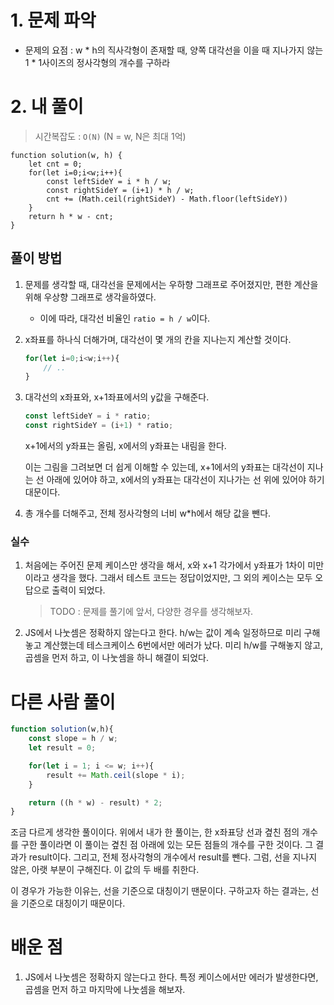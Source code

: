 # 1. 문제 파악

- 문제의 요점 : w * h의 직사각형이 존재할 때, 양쪽 대각선을 이을 때 지나가지 않는 1 * 1사이즈의 정사각형의 개수를 구하라

# 2. 내 풀이

> 시간복잡도 : `O(N)` (N = w, N은 최대 1억)
> 

```tsx
function solution(w, h) {
    let cnt = 0;
    for(let i=0;i<w;i++){
        const leftSideY = i * h / w;
        const rightSideY = (i+1) * h / w;
        cnt += (Math.ceil(rightSideY) - Math.floor(leftSideY))
    }
    return h * w - cnt;
}
```

## 풀이 방법

1. 문제를 생각할 때, 대각선을 문제에서는 우하향 그래프로 주어졌지만, 편한 계산을 위해 우상향 그래프로 생각을하였다.
    - 이에 따라, 대각선 비율인 `ratio = h / w`이다.
2. x좌표를 하나식 더해가며, 대각선이 몇 개의 칸을 지나는지 계산할 것이다.
    
    ```jsx
    for(let i=0;i<w;i++){
    	// ..
    }
    ```
    
3. 대각선의 x좌표와, x+1좌표에서의 y값을 구해준다.
    
    ```jsx
    const leftSideY = i * ratio;
    const rightSideY = (i+1) * ratio;
    ```
    
    x+1에서의 y좌표는 올림, x에서의 y좌표는 내림을 한다.
    
    이는 그림을 그려보면 더 쉽게 이해할 수 있는데, x+1에서의 y좌표는 대각선이 지나는 선 아래에 있어야 하고, x에서의 y좌표는 대각선이 지나가는 선 위에 있어야 하기 대문이다.
    
4. 총 개수를 더해주고, 전체 정사각형의 너비 w*h에서 해당 값을 뺀다.

### 실수

1. 처음에는 주어진 문제 케이스만 생각을 해서, x와 x+1 각가에서 y좌표가 1차이 미만이라고 생각을 했다. 그래서 테스트 코드는 정답이었지만, 그 외의 케이스는 모두 오답으로 출력이 되었다.
    
    > TODO : 문제를 풀기에 앞서, 다양한 경우를 생각해보자.
    > 
2. JS에서 나눗셈은 정확하지 않는다고 한다. h/w는 값이 계속 일정하므로 미리 구해놓고 계산했는데 테스크케이스 6번에서만 에러가 났다. 미리 h/w를 구해놓지 않고, 곱셈을 먼저 하고, 이 나눗셈을 하니 해결이 되었다.

# 다른 사람 풀이

```jsx
function solution(w,h){
    const slope = h / w;
    let result = 0;

    for(let i = 1; i <= w; i++){
        result += Math.ceil(slope * i);
    }

    return ((h * w) - result) * 2;
}
```

조금 다르게 생각한 풀이이다. 위에서 내가 한 풀이는, 한 x좌표당 선과 곂친 점의 개수를 구한 풀이라면 이 풀이는 곂친 점 아래에 있는 모든 점들의 개수를 구한 것이다. 그 결과가 result이다. 그리고, 전체 정사각형의 개수에서 result를 뺀다. 그럼, 선을 지나지 않은, 아랫 부분이 구해진다. 이 값의 두 배를 취한다.

이 경우가 가능한 이유는, 선을 기준으로 대칭이기 땐문이다. 구하고자 하는 결과는, 선을 기준으로 대칭이기 때문이다.

# 배운 점

1. JS에서 나눗셈은 정확하지 않는다고 한다. 특정 케이스에서만 에러가 발생한다면, 곱셈을 먼저 하고 마지막에 나눗셈을 해보자.